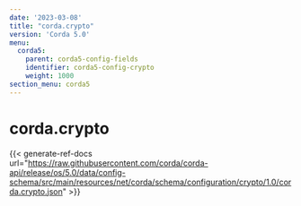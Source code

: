 ```yaml
---
date: '2023-03-08'
title: "corda.crypto"
version: 'Corda 5.0'
menu:
  corda5:
    parent: corda5-config-fields
    identifier: corda5-config-crypto
    weight: 1000
section_menu: corda5
---
```

# corda.crypto
{{< generate-ref-docs url="https://raw.githubusercontent.com/corda/corda-api/release/os/5.0/data/config-schema/src/main/resources/net/corda/schema/configuration/crypto/1.0/corda.crypto.json" >}}